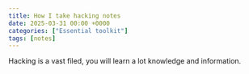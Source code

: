 ```yaml
---
title: How I take hacking notes
date: 2025-03-31 00:00 +0000
categories: ["Essential toolkit"]
tags: [notes]
---
```


Hacking is a vast filed, you will learn a lot knowledge and information.